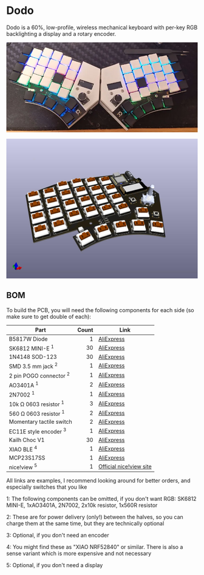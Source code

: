 # Dodo

Dodo is a 60%, low-profile, wireless mechanical keyboard with per-key RGB
backlighting a display and a rotary encoder.

![The build](./images/build.png)

![3D render of the PCB](./images/3d-view.jpg)

## BOM

To build the PCB, you will need the following components for each side (so make
sure to get double of each):

| Part                              | Count | Link                                                                |
| --------------------------------- | ----: | ------------------------------------------------------------------- |
| B5817W Diode                      |     1 | [AliExpress](https://www.aliexpress.com/item/1005005615035910.html) |
| SK6812 MINI-E <sup>1</sup>        |    30 | [AliExpress](https://www.aliexpress.com/item/1005005248164351.html) |
| 1N4148 SOD-123                    |    30 | [AliExpress](https://www.aliexpress.com/item/1005005271390029.html) |
| SMD 3.5 mm jack <sup>2</sup>      |     1 | [AliExpress](https://www.aliexpress.com/item/4000661908135.html)    |
| 2 pin POGO connector <sup>2</sup> |     1 | [AliExpress](https://www.aliexpress.com/item/1005002006325514.html) |
| AO3401A <sup>1</sup>              |     2 | [AliExpress](https://www.aliexpress.com/item/4001197981239.html)    |
| 2N7002 <sup>1</sup>               |     1 | [AliExpress](https://www.aliexpress.com/item/1005004759627915.html) |
| 10k Ω 0603 resistor <sup>1</sup>  |     3 | [AliExpress](https://www.aliexpress.com/item/1005006142628179.html) |
| 560 Ω 0603 resistor <sup>1</sup>  |     2 | [AliExpress](https://www.aliexpress.com/item/1005006142628179.html) |
| Momentary tactile switch          |     2 | [AliExpress](https://www.aliexpress.com/item/1005004159746274.html) |
| EC11E style encoder <sup>3</sup>  |     1 | [AliExpress](https://www.aliexpress.com/item/1005002358274622.html) |
| Kailh Choc V1                     |    30 | [AliExpress](https://www.aliexpress.com/item/1005004522163996.html) |
| XIAO BLE <sup>4</sup>             |     1 | [AliExpress](https://www.aliexpress.com/item/1005004459618789.html) |
| MCP23S17SS                        |     1 | [AliExpress](https://www.aliexpress.com/item/1005004925908454.html) |
| nice!view <sup>5</sup>            |     1 | [Official nice!view site](https://nicekeyboards.com/nice-view/)     |

All links are examples, I recommend looking around for better orders, and
especially switches that you like

1: The following components can be omitted, if you don't want RGB: SK6812
MINI-E, 1xAO3401A, 2N7002, 2x10k resistor, 1x560R resistor

2: These are for power delivery (only!) between the halves, so you can charge
them at the same time, but they are technically optional

3: Optional, if you don't need an encoder

4: You might find these as "XIAO NRF52840" or similar. There is also a sense
variant which is more expensive and not necessary

5: Optional, if you don't need a display
